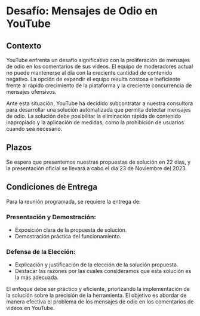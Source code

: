 

# Desafío: Mensajes de Odio en YouTube

## Contexto

YouTube enfrenta un desafío significativo con la proliferación de mensajes de odio en los comentarios de sus videos. El equipo de moderadores actual no puede mantenerse al día con la creciente cantidad de contenido negativo. La opción de expandir el equipo resulta costosa e ineficiente frente al rápido crecimiento de la plataforma y la creciente concurrencia de mensajes ofensivos.

Ante esta situación, YouTube ha decidido subcontratar a nuestra consultora para desarrollar una solución automatizada que permita detectar mensajes de odio. La solución debe posibilitar la eliminación rápida de contenido inapropiado y la aplicación de medidas, como la prohibición de usuarios cuando sea necesario.

## Plazos

Se espera que presentemos nuestras propuestas de solución en 22 días, y la presentación oficial se llevará a cabo el día 23 de Noviembre del 2023.

## Condiciones de Entrega

Para la reunión programada, se requiere la entrega de:

### Presentación y Demostración:

- Exposición clara de la propuesta de solución.
- Demostración práctica del funcionamiento.

### Defensa de la Elección:

- Explicación y justificación de la elección de la solución propuesta.
- Destacar las razones por las cuales consideramos que esta solución es la más adecuada.

El enfoque debe ser práctico y eficiente, priorizando la implementación de la solución sobre la precisión de la herramienta. El objetivo es abordar de manera efectiva el problema de los mensajes de odio en los comentarios de videos en YouTube.

